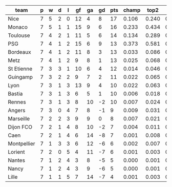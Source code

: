 |    team     | p | w | d | l | gf | ga | gd | pts | champ | top2  | top3  | top4  |  5-7  | bot4  | bot3  | bot2  |
|-------------|---|---|---|---|----|----|----|-----|-------|-------|-------|-------|-------|-------|-------|-------|
| Nice        | 7 | 5 | 2 | 0 | 12 |  4 |  8 |  17 | 0.106 | 0.240 | 0.373 | 0.487 | 0.259 | 0.010 | 0.005 | 0.002|
| Monaco      | 7 | 5 | 1 | 1 | 15 |  9 |  6 |  16 | 0.233 | 0.434 | 0.576 | 0.683 | 0.186 | 0.002 | 0.001 | 0.000|
| Toulouse    | 7 | 4 | 2 | 1 | 11 |  5 |  6 |  14 | 0.134 | 0.289 | 0.430 | 0.550 | 0.234 | 0.008 | 0.005 | 0.002|
| PSG         | 7 | 4 | 1 | 2 | 15 |  6 |  9 |  13 | 0.373 | 0.581 | 0.708 | 0.793 | 0.132 | 0.001 | 0.001 | 0.000|
| Bordeaux    | 7 | 4 | 1 | 2 | 11 |  8 |  3 |  13 | 0.033 | 0.086 | 0.160 | 0.247 | 0.242 | 0.049 | 0.029 | 0.013|
| Metz        | 7 | 4 | 1 | 2 |  9 |  8 |  1 |  13 | 0.025 | 0.068 | 0.134 | 0.206 | 0.233 | 0.065 | 0.042 | 0.019|
| St Etienne  | 7 | 3 | 3 | 1 | 10 |  6 |  4 |  12 | 0.014 | 0.046 | 0.092 | 0.150 | 0.210 | 0.092 | 0.058 | 0.032|
| Guingamp    | 7 | 3 | 2 | 2 |  9 |  7 |  2 |  11 | 0.022 | 0.065 | 0.125 | 0.194 | 0.234 | 0.069 | 0.041 | 0.022|
| Lyon        | 7 | 3 | 1 | 3 | 13 |  9 |  4 |  10 | 0.022 | 0.063 | 0.124 | 0.196 | 0.225 | 0.064 | 0.040 | 0.021|
| Bastia      | 7 | 3 | 1 | 3 |  6 |  5 |  1 |  10 | 0.006 | 0.018 | 0.040 | 0.072 | 0.143 | 0.169 | 0.114 | 0.064|
| Rennes      | 7 | 3 | 1 | 3 |  8 | 10 | -2 |  10 | 0.007 | 0.024 | 0.050 | 0.083 | 0.155 | 0.163 | 0.107 | 0.061|
| Angers      | 7 | 3 | 0 | 4 |  7 |  8 | -1 |   9 | 0.009 | 0.031 | 0.066 | 0.107 | 0.169 | 0.129 | 0.087 | 0.049|
| Marseille   | 7 | 2 | 2 | 3 |  9 |  9 |  0 |   8 | 0.007 | 0.021 | 0.042 | 0.074 | 0.147 | 0.187 | 0.125 | 0.074|
| Dijon FCO   | 7 | 2 | 1 | 4 |  8 | 10 | -2 |   7 | 0.004 | 0.011 | 0.027 | 0.049 | 0.109 | 0.255 | 0.178 | 0.106|
| Caen        | 7 | 2 | 1 | 4 |  6 | 14 | -8 |   7 | 0.001 | 0.008 | 0.019 | 0.036 | 0.089 | 0.301 | 0.223 | 0.140|
| Montpellier | 7 | 1 | 3 | 3 |  6 | 12 | -6 |   6 | 0.002 | 0.007 | 0.015 | 0.030 | 0.080 | 0.336 | 0.249 | 0.161|
| Lorient     | 7 | 2 | 0 | 5 |  4 | 11 | -7 |   6 | 0.001 | 0.003 | 0.006 | 0.011 | 0.041 | 0.496 | 0.392 | 0.277|
| Nantes      | 7 | 1 | 2 | 4 |  3 |  8 | -5 |   5 | 0.000 | 0.001 | 0.003 | 0.007 | 0.027 | 0.578 | 0.480 | 0.354|
| Nancy       | 7 | 1 | 2 | 4 |  3 |  9 | -6 |   5 | 0.000 | 0.001 | 0.003 | 0.006 | 0.023 | 0.620 | 0.517 | 0.393|
| Lille       | 7 | 1 | 1 | 5 |  7 | 14 | -7 |   4 | 0.001 | 0.003 | 0.009 | 0.021 | 0.062 | 0.405 | 0.308 | 0.210|
